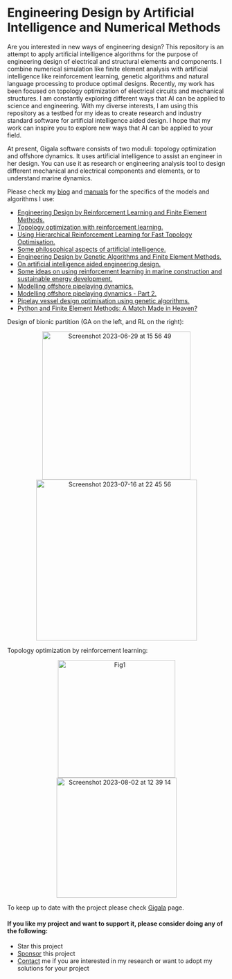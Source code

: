 # Engineering Design by Artificial Intelligence and Numerical Methods

Are you interested in new ways of engineering design? This repository is an attempt to apply artificial intelligence algorithms for the purpose of engineering design of electrical and structural elements and components. I combine numerical simulation like finite element analysis with artificial intelligence like reinforcement learning, genetic algorithms and natural language processing to produce optimal designs. Recently, my work has been focused on topology optimization of electrical circuits and mechanical structures. I am constantly exploring different ways that AI can be applied to science and engineering. With my diverse interests, I am using this repository as a testbed for my ideas to create research and industry standard software for artificial intelligence aided design. I hope that my work can inspire you to explore new ways that AI can be applied to your field.

At present, Gigala software consists of two moduli: topology optimization and offshore dynamics. It uses artificial intelligence to assist an engineer in her design. You can use it as research or engineering analysis tool to design different mechanical and electrical components and elements, or to understand marine dynamics.
 
Please check my [blog](https://gigatskhondia.medium.com/) and [manuals](https://gigatskhondia.github.io/gigala/) for the specifics of the models and algorithms I use:

* [Engineering Design by Reinforcement Learning and Finite Element Methods.](https://gigatskhondia.medium.com/engineering-design-by-reinforcement-learning-and-finite-element-methods-82eb57796424)
* [Topology optimization with reinforcement learning.](https://gigatskhondia.medium.com/topology-optimization-with-reinforcement-learning-d69688ba4fb4)
* [Using Hierarchical Reinforcement Learning for Fast Topology Optimisation.](https://gigatskhondia.medium.com/using-hierarchical-reinforcement-learning-for-fast-topology-optimisation-85aa0c07fb7f)
* [Some philosophical aspects of artificial intelligence.](https://gigatskhondia.medium.com/some-philosophical-aspects-of-artificial-intelligence-0a0f0bdb6312)
* [Engineering Design by Genetic Algorithms and Finite Element Methods.](https://gigatskhondia.medium.com/engineering-design-by-genetic-algorithms-and-finite-element-methods-5077ebadd16e)
* [On artificial intelligence aided engineering design.](https://gigatskhondia.medium.com/on-artificial-intelligence-aided-engineering-design-a6cf6f76b3d9)
* [Some ideas on using reinforcement learning in marine construction and sustainable energy development.](https://gigatskhondia.medium.com/using-reinforcement-learning-in-marine-construction-and-sustainable-energy-development-b5f301fb2397)
* [Modelling offshore pipelaying dynamics.](https://medium.com/@gigatskhondia/modelling-pipelay-dynamics-with-second-order-ordinary-differential-equation-using-python-4d6fc24055b)
* [Modelling offshore pipelaying dynamics - Part 2.](https://gigatskhondia.medium.com/modelling-offshore-pipelaying-dynamics-part-2-in-6-dof-a360965a7a89)
* [Pipelay vessel design optimisation using genetic algorithms.](https://medium.com/@gigatskhondia/pipelay-vessel-design-optimisation-using-genetic-algorithms-506aa04212f1)
* [Python and Finite Element Methods: A Match Made in Heaven?](https://gigatskhondia.medium.com/python-and-finite-element-methods-a-match-made-in-heaven-ee2ed7ca14ee)


Design of bionic partition (GA on the left, and RL on the right): 
<p align="center">
<img width="342" alt="Screenshot 2023-06-29 at 15 56 49" src="https://github.com/gigatskhondia/gigala/assets/31343916/54689109-65ec-4b4c-87ae-1fe11dba031c"><img width="371" alt="Screenshot 2023-07-16 at 22 45 56" src="https://github.com/gigatskhondia/gigala/assets/31343916/4d5954dc-5e80-4b8e-8d02-1ab5757281df">
</p>

Topology optimization by reinforcement learning:
<p align="center">
<img width="271" alt="Fig1" src="https://github.com/gigatskhondia/gigala/assets/31343916/f01f768f-9435-4d7f-9f73-4ff5f6826ece"><img width="277" alt="Screenshot 2023-08-02 at 12 39 14" src="https://github.com/gigatskhondia/gigala/assets/31343916/e97365d9-71cc-4c15-a790-4cb04037c163">
</p>

To keep up to date with the project please check [Gigala](https://gigala.io/) page.

#### If you like my project and want to support it, please consider doing any of the following: ####
* Star this project
* [Sponsor](https://www.paypal.me/gigatskhondia) this project 
* [Contact](https://gigala.io/) me if you are interested in my research or want to adopt my solutions for your project
